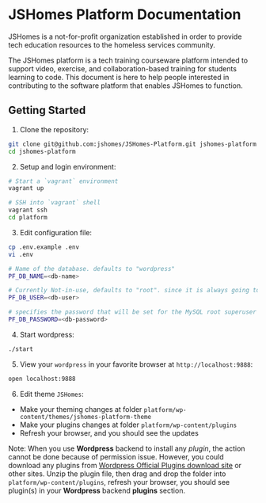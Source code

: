 # JSHomes Platform Documentation

JSHomes is a not-for-profit organization established in order to provide tech education resources to the homeless services community.

The JSHomes platform is a tech training courseware platform intended to support video, exercise, and collaboration-based training for students learning to code. This document is here to help people interested in contributing to the software platform that enables JSHomes to function.


## Getting Started

1. Clone the repository:

```bash
git clone git@github.com:jshomes/JSHomes-Platform.git jshomes-platform
cd jshomes-platform
```

2. Setup and login environment:

```bash
# Start a `vagrant` environment
vagrant up

# SSH into `vagrant` shell
vagrant ssh
cd platform
```

3. Edit configuration file:

```bash
cp .env.example .env
vi .env

# Name of the database. defaults to "wordpress"
PF_DB_NAME=<db-name>

# Currently Not-in-use, defaults to "root". since it is always going to start with `root` user
PF_DB_USER=<db-user>

# specifies the password that will be set for the MySQL root superuser account
PF_DB_PASSWORD=<db-password>
```

4. Start wordpress:

```bash
./start
```

5. View your `wordpress` in your favorite browser at `http://localhost:9888`:

```bash
open localhost:9888
```

6. Edit theme `JSHomes`:

- Make your theming changes at folder `platform/wp-content/themes/jshomes-platform-theme`
- Make your plugins changes at folder `platform/wp-content/plugins`
- Refresh your browser, and you should see the updates

Note: When you use **Wordpress** backend to install any *plugin*, the action cannot be done because
of permission issue. However, you could download any plugins from
[Wordpress Official Plugins download site](https://wordpress.org/plugins/) or other sites. Unzip the
plugin file, then drag and drop the folder into `platform/wp-content/plugins`, refresh your browser,
you should see plugin(s) in your **Wordpress** backend **plugins** section.
